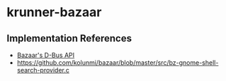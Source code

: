 # krunner-bazaar

## Implementation References
- [Bazaar's D-Bus API](https://github.com/kolunmi/bazaar/blob/master/src/shell-search-provider-dbus-interfaces.xml)
- https://github.com/kolunmi/bazaar/blob/master/src/bz-gnome-shell-search-provider.c